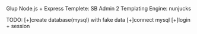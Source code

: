 Glup
Node.js + Express
Templete: SB Admin 2
Templating Engine: nunjucks

TODO:
[+]create database(mysql) with fake data
[+]connect mysql
[+]login + session
